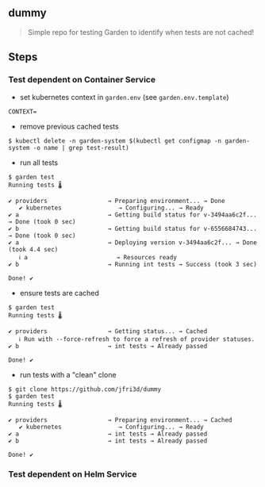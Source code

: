 ## dummy
> Simple repo for testing Garden to identify when tests are not cached!

## Steps

### Test dependent on Container Service

- set kubernetes context in `garden.env` (see `garden.env.template`)
```
CONTEXT=
```

- remove previous cached tests
```
$ kubectl delete -n garden-system $(kubectl get configmap -n garden-system -o name | grep test-result)
```

- run all tests
```
$ garden test
Running tests 🌡️

✔ providers                 → Preparing environment... → Done
   ✔ kubernetes                → Configuring... → Ready
✔ a                         → Getting build status for v-3494aa6c2f... → Done (took 0 sec)
✔ b                         → Getting build status for v-6556684743... → Done (took 0 sec)
✔ a                         → Deploying version v-3494aa6c2f... → Done (took 4.4 sec)
   ℹ a                         → Resources ready
✔ b                         → Running int tests → Success (took 3 sec)

Done! ✔️
```

- ensure tests are cached
```
$ garden test
Running tests 🌡️

✔ providers                 → Getting status... → Cached
   ℹ Run with --force-refresh to force a refresh of provider statuses.
✔ b                         → int tests → Already passed

Done! ✔️
```

- run tests with a "clean" clone
```
$ git clone https://github.com/jfri3d/dummy
$ garden test
Running tests 🌡️

✔ providers                 → Preparing environment... → Cached
   ✔ kubernetes                → Configuring... → Ready
✔ a                         → int tests → Already passed
✔ b                         → int tests → Already passed

Done! ✔️
```

### Test dependent on Helm Service
